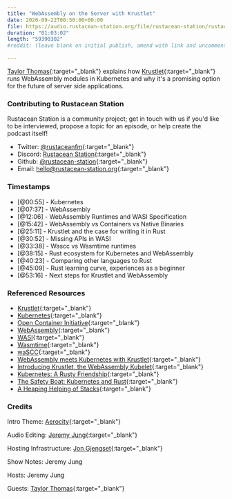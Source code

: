 ```yaml
---
title: "WebAssembly on the Server with Krustlet"
date: 2020-09-22T00:50:00+00:00
file: https://audio.rustacean-station.org/file/rustacean-station/rustacean-station-e030-krustlet.mp3
duration: "01:03:02"
length: "59390302"
#reddit: (leave blank on initial publish, amend with link and uncomment this line after Reddit thread has been posted)

---
```


[Taylor Thomas](https://twitter.com/_oftaylor){:target="_blank"} explains how [Krustlet](https://github.com/deislabs/krustlet){:target="_blank"} runs WebAssembly modules in Kubernetes and why it's a promising option for the future of server side applications.

### Contributing to Rustacean Station

Rustacean Station is a community project; get in touch with us if you'd like to be interviewed, propose a topic for an episode, or help create the podcast itself!

 - Twitter: [@rustaceanfm](https://twitter.com/rustaceanfm){:target="_blank"}
 - Discord: [Rustacean Station](https://discord.gg/cHc3Gyc){:target="_blank"}
 - Github: [@rustacean-station](https://github.com/rustacean-station/){:target="_blank"}
 - Email: [hello@rustacean-station.org](mailto:hello@rustacean-station.org){:target="_blank"}

### Timestamps 

- [@00:55] - Kubernetes
- [@07:37] - WebAssembly
- [@12:06] - WebAssembly Runtimes and WASI Specification
- [@15:42] - WebAssembly vs Containers vs Native Binaries
- [@25:11] - Krustlet and the case for writing it in Rust
- [@30:52] - Missing APIs in WASI 
- [@33:38] - Wascc vs Wasmtime runtimes
- [@38:15] - Rust ecosystem for Kubernetes and WebAssembly
- [@40:23] - Comparing other languages to Rust
- [@45:09] - Rust learning curve, experiences as a beginner
- [@53:16] - Next steps for Krustlet and WebAssembly

### Referenced Resources

- [Krustlet](https://github.com/deislabs/krustlet){:target="_blank"}
- [Kubernetes](https://kubernetes.io/){:target="_blank"}
- [Open Container Initiative](https://opencontainers.org/){:target="_blank"}
- [WebAssembly](https://webassembly.org/){:target="_blank"}
- [WASI](https://wasi.dev/){:target="_blank"}
- [Wasmtime](https://wasmtime.dev/){:target="_blank"}
- [waSCC](https://wascc.dev/){:target="_blank"}
- [WebAssembly meets Kubernetes with Krustlet](https://cloudblogs.microsoft.com/opensource/2020/04/07/announcing-krustlet-kubernetes-rust-kubelet-webassembly-wasm/){:target="_blank"}
- [Introducing Krustlet, the WebAssembly Kubelet](https://deislabs.io/posts/introducing-krustlet/){:target="_blank"}
- [Kubernetes: A Rusty Friendship](https://deislabs.io/posts/kubernetes-a-rusty-friendship/){:target="_blank"}
- [The Safety Boat: Kubernetes and Rust](https://msrc-blog.microsoft.com/2020/04/29/the-safety-boat-kubernetes-and-rust/){:target="_blank"}
- [A Heaping Helping of Stacks](https://deislabs.io/posts/a-heaping-helping-of-stacks/){:target="_blank"}

### Credits

Intro Theme: [Aerocity](https://twitter.com/AerocityMusic){:target="_blank"}

Audio Editing: [Jeremy Jung](https://www.softwaresessions.com){:target="_blank"}

Hosting Infrastructure: [Jon Gjengset](https://twitter.com/jonhoo/){:target="_blank"}

Show Notes: Jeremy Jung 

Hosts: Jeremy Jung

Guests: [Taylor Thomas](https://twitter.com/_oftaylor){:target="_blank"}
